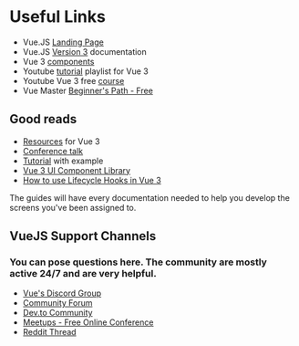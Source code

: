 # Useful Links

- Vue.JS [Landing Page](https://vuejs.org/)
- Vue.JS [Version 3](https://v3.vuejs.org/guide) documentation
- Vue 3 [components](https://v3.vuejs.org/guide/component-basics.html)
- Youtube [tutorial](https://www.youtube.com/playlist?list=PL4cUxeGkcC9hYYGbV60Vq3IXYNfDk8At1) playlist for Vue 3
- Youtube Vue 3 free [course](https://www.youtube.com/watch?v=e-E0UB-YDRk)
- Vue Master [Beginner's Path - Free](https://www.vuemastery.com/courses/intro-to-vue-3/intro-to-vue3)

## Good reads
- [Resources](https://madewithvuejs.com/blog/learn-vue-3-best-resources) for Vue 3
- [Conference talk](https://www.youtube.com/watch?v=eQpVcZa8dVQ)
- [Tutorial](https://www.techiediaries.com/vue-3-tutorial/) with example
- [Vue 3 UI Component Library](https://dev.to/olivia/vue-3-ui-component-library-for-2021-4nfa)
- [How to use Lifecycle Hooks in Vue 3](https://learnvue.co/2020/12/how-to-use-lifecycle-hooks-in-vue3/)

The guides will have every documentation needed to help you develop the screens you've been assigned to.

## VueJS Support Channels
### You can pose questions here. The community are mostly active 24/7 and are very helpful.
- [Vue's Discord Group](https://discord.com/invite/HBherRA)
- [Community Forum](https://forum.vuejs.org/)
- [Dev.to Community](https://dev.to/t/vue)
- [Meetups - Free Online Conference](https://events.vuejs.org/meetups/)
- [Reddit Thread](https://www.reddit.com/r/vuejs/)
